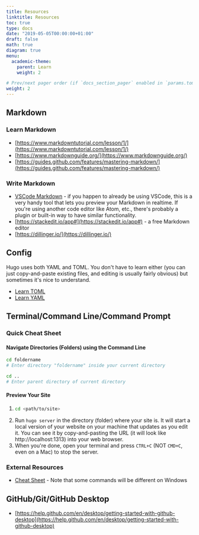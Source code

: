 ```yaml
---
title: Resources
linktitle: Resources
toc: true
type: docs
date: "2019-05-05T00:00:00+01:00"
draft: false
math: true
diagram: true
menu:
  academic-theme:
    parent: Learn
    weight: 2

# Prev/next pager order (if `docs_section_pager` enabled in `params.toml`)
weight: 2
---
```


## Markdown

### Learn Markdown
- [https://www.markdowntutorial.com/lesson/1/](https://www.markdowntutorial.com/lesson/1/)
- [https://www.markdownguide.org/](https://www.markdownguide.org/)
- [https://guides.github.com/features/mastering-markdown/](https://guides.github.com/features/mastering-markdown/)

### Write Markdown
- [VSCode Markdown](https://code.visualstudio.com/docs/languages/markdown#_markdown-preview) - if you happen to already be using VSCode, this is a very handy tool that lets you preview your Markdown in realtime. If you're using another code editor like Atom, etc., there's probably a plugin or built-in way to have similar functionality.
- [https://stackedit.io/app#](https://stackedit.io/app#) - a free Markdown editor
- [https://dillinger.io/](https://dillinger.io/)


## Config
Hugo uses both YAML and TOML. You don't have to learn either (you can just copy-and-paste existing files, and editing is usually fairly obvious) but sometimes it's nice to understand.
- [Learn TOML](https://learnxinyminutes.com/docs/toml/)
- [Learn YAML](https://learnxinyminutes.com/docs/yaml/)

## Terminal/Command Line/Command Prompt

### Quick Cheat Sheet

#### Navigate Directories (Folders) using the Command Line

```sh
cd foldername
# Enter directory "foldername" inside your current directory
```
```sh
cd ..
# Enter parent directory of current directory
```
#### Preview Your Site

1. ```sh
   cd <path/to/site>
   ```
2. Run `hugo server` in the directory (folder) where your site is. It will start a local version of your website on your machine that updates as you edit it. You can see it by copy-and-pasting the URL (it will look like http://localhost:1313) into your web browser.
3. When you're done, open your terminal and press `CTRL+C` (NOT `CMD+C`, even on a Mac) to stop the server.

### External Resources
- [Cheat Sheet](https://www.git-tower.com/blog/command-line-cheat-sheet/) - Note that some commands will be different on Windows

## GitHub/Git/GitHub Desktop

- [https://help.github.com/en/desktop/getting-started-with-github-desktop](https://help.github.com/en/desktop/getting-started-with-github-desktop)